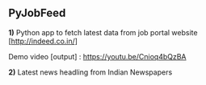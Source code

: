 ## PyJobFeed
**1)** Python app to fetch latest data from job portal website [http://indeed.co.in/]

Demo video [output] : https://youtu.be/Cnioq4bQzBA

**2)** Latest news headling from Indian Newspapers
